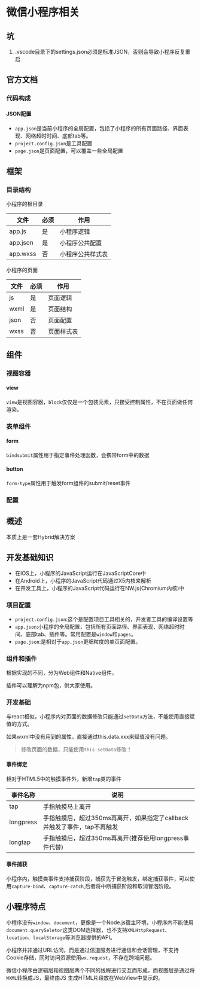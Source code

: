 # 微信小程序相关

## 坑

1. .vscode目录下的settings.json必须是标准JSON，否则会导致小程序反复重启

## 官方文档

### 代码构成

#### JSON配置

+ `app.json`是当前小程序的全局配置，包括了小程序的所有页面路径、界面表现、网络超时时间、底部tab等。
+ `project.config.json`是工具配置
+ `page.json`是页面配置，可以覆盖一些全局配置

## 框架

### 目录结构

小程序的根目录

文件|必须|作用
---|---|---
app.js|是|小程序逻辑
app.json|是|小程序公共配置
app.wxss|否|小程序公共样式表

小程序的页面

文件|必须|作用
---|---|---
js|是|页面逻辑
wxml|是|页面结构
json|否|页面配置
wxss|否|页面样式表

## 组件

### 视图容器

#### view

`view`是视图容器，`block`仅仅是一个包装元素，只接受控制属性，不在页面做任何渲染。

### 表单组件

#### form

`bindsubmit`属性用于指定事件处理函数，会携带form中的数据

#### button

`form-type`属性用于触发form组件的submit/reset事件

### 配置

## 概述

本质上是一套Hybrid解决方案

## 开发基础知识

+ 在IOS上，小程序的JavaScript运行在JavaScriptCore中
+ 在Android上，小程序的JavaScript代码通过X5内核来解析
+ 在开发工具上，小程序的JavaScript代码运行在NW.js(Chromium内核)中

### 项目配置

+ `project.config.json`:这个是配置项目工具相关的，开发者工具的编译设置等
+ `app.json`:小程序的全局配置，包括所有页面路径、界面表现、网络超时时间、底部tab、插件等。常用配置是`window`和`pages`。
+ `page.json`:是相对于`app.json`更细粒度的单页面配置。

### 组件和插件

根据实现的不同，分为Web组件和Native组件。

插件可以理解为npm包，供大家使用。

### 开发基础

与react相似，小程序内对页面的数据修改只能通过`setData`方法，不能使用直接赋值的方式。

如果wxml中没有用到的属性，直接通过this.data.xxx来赋值没有问题。

> 修改页面的数据，只能使用`this.setData`修改！

#### 事件绑定

相对于HTML5中的触摸事件外，新增`tap`类的事件

事件名称|说明
---|---
tap|手指触摸马上离开
longpress|手指触摸后，超过350ms再离开，如果指定了callback并触发了事件，tap不再触发
longtap|手指触摸后，超过350ms再离开(推荐使用longpress事件代替)

#### 事件捕获

小程序内，触摸类事件支持捕获阶段，捕获先于冒泡触发，绑定捕获事件，可以使用`capture-bind`、`capture-catch`,后者将中断捕获阶段和取消冒泡阶段。

## 小程序特点

小程序没有`window`、`document`，更像是一个Node.js宿主环境，小程序内不能使用`document.querySeletor`这类DOM选择器，也不支持`XMLHttpRequest`、`location`、`localStorage`等浏览器提供的API。

小程序并非通过URL访问，而是通过信道服务进行通信和会话管理，不支持Cookie存储，同时访问资源使用`wx.request`，不存在跨域问题。

微信小程序由逻辑层和视图层两个不同的线程进行交互而形成，而视图层是通过将`WXML`转换成JS，最终由JS 生成HTML片段放在WebView中显示的。